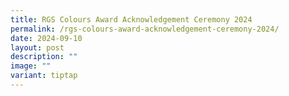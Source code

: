 ```yaml
---
title: RGS Colours Award Acknowledgement Ceremony 2024
permalink: /rgs-colours-award-acknowledgement-ceremony-2024/
date: 2024-09-10
layout: post
description: ""
image: ""
variant: tiptap
---
```

